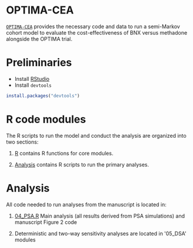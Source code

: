 # OPTIMA-CEA

[`OPTIMA-CEA`](https://github.com/HERU-modeling/OPTIMA-CEA) provides the necessary code and data to run a semi-Markov cohort model
to evaluate the cost-effectiveness of BNX versus methadone alongside the OPTIMA trial.

# Preliminaries

-   Install
    [RStudio](https://www.rstudio.com/products/rstudio/download/)
-   Install `devtools`

``` r
install.packages("devtools")
```

# R code modules

The R scripts to run the model and conduct the analysis are organized
into two sections:

1.  [R](https://github.com/HERU-modeling/OPTIMA-CEA/tree/main/R)
    contains R functions for core modules.

2.  [Analysis](https://github.com/HERU-modeling/OPTIMA-CEA/tree/main/Analysis)
    contains R scripts to run the primary analyses.
    
# Analysis

All code needed to run analyses from the manuscript is located in:

1.  [04_PSA.R](https://github.com/HERU-modeling/OPTIMA-CEA/blob/main/Analysis/04_PSA.R) Main analysis (all results derived from PSA simulations) and manuscript Figure 2 code 

2.  Deterministic and two-way sensitivity analyses are located in '05_DSA' modules